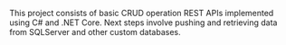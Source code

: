 This project consists of basic CRUD operation REST APIs implemented using C# and .NET Core. Next steps involve pushing and retrieving data from SQLServer and other custom databases.
